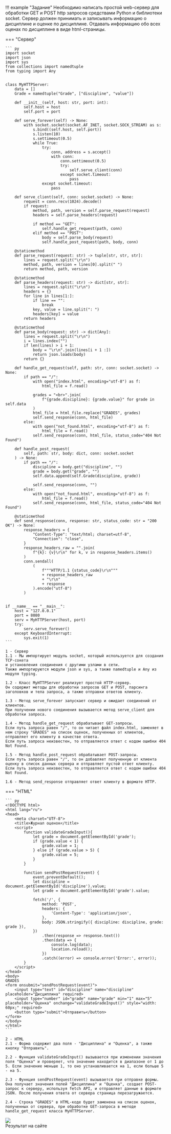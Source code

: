 !!! example "Задание"
    Необходимо написать простой web-сервер для обработки GET и POST http запросов 
    средствами Python и библиотеки socket. Сервер должен принимать и записывать 
    информацию о дисциплине и оценке по дисциплине. Отдавать информацию обо всех оценах по дисциплине в виде html-страницы.

=== "Сервер"

    ``` py
    import socket
    import json
    import sys
    from collections import namedtuple
    from typing import Any
    
    
    class MyHTTPServer:
        data = []
        Grade = namedtuple("Grade", ["discipline", "value"])
    
        def __init__(self, host: str, port: int):
            self.host = host
            self.port = port
    
        def serve_forever(self) -> None:
            with socket.socket(socket.AF_INET, socket.SOCK_STREAM) as s:
                s.bind((self.host, self.port))
                s.listen(10)
                s.settimeout(0.5)
                while True:
                    try:
                        conn, address = s.accept()
                        with conn:
                            conn.settimeout(0.5)
                            try:
                                self.serve_client(conn)
                            except socket.timeout:
                                pass
                    except socket.timeout:
                        pass
    
        def serve_client(self, conn: socket.socket) -> None:
            request = conn.recv(1024).decode()
            if request:
                method, path, version = self.parse_request(request)
                headers = self.parse_headers(request)
    
                if method == "GET":
                    self.handle_get_request(path, conn)
                elif method == "POST":
                    body = self.parse_body(request)
                    self.handle_post_request(path, body, conn)
    
        @staticmethod
        def parse_request(request: str) -> tuple[str, str, str]:
            lines = request.split("\r\n")
            method, path, version = lines[0].split(" ")
            return method, path, version
    
        @staticmethod
        def parse_headers(request: str) -> dict[str, str]:
            lines = request.split("\r\n")
            headers = {}
            for line in lines[1:]:
                if line == "":
                    break
                key, value = line.split(": ")
                headers[key] = value
            return headers
    
        @staticmethod
        def parse_body(request: str) -> dict[Any]:
            lines = request.split("\r\n")
            i = lines.index("")
            if len(lines) > i + 1:
                body = "\r\n".join(lines[i + 1 :])
                return json.loads(body)
            return {}
    
        def handle_get_request(self, path: str, conn: socket.socket) -> None:
            if path == "/":
                with open("index.html", encoding="utf-8") as f:
                    html_file = f.read()
    
                grades = "<br>".join(
                    f"{grade.discipline}: {grade.value}" for grade in self.data
                )
                html_file = html_file.replace("GRADES", grades)
                self.send_response(conn, html_file)
            else:
                with open("not_found.html", encoding="utf-8") as f:
                    html_file = f.read()
                self.send_response(conn, html_file, status_code="404 Not Found")
    
        def handle_post_request(
            self, path: str, body: dict, conn: socket.socket
        ) -> None:
            if path == "/":
                discipline = body.get("discipline", "")
                grade = body.get("grade", "")
                self.data.append(self.Grade(discipline, grade))
    
                self.send_response(conn, "")
            else:
                with open("not_found.html", encoding="utf-8") as f:
                    html_file = f.read()
                self.send_response(conn, html_file, status_code="404 Not Found")
    
        @staticmethod
        def send_response(conn, response: str, status_code: str = "200 OK") -> None:
            response_headers = {
                "Content-Type": "text/html; charset=utf-8",
                "Connection": "close",
            }
            response_headers_raw = "".join(
                f"{k}: {v}\r\n" for k, v in response_headers.items()
            )
            conn.sendall(
                (
                    f"""HTTP/1.1 {status_code}\r\n"""
                    + response_headers_raw
                    + "\r\n"
                    + response
                ).encode("utf-8")
            )
    
    
    if __name__ == "__main__":
        host = "127.0.0.1"
        port = 8080
        serv = MyHTTPServer(host, port)
        try:
            serv.serve_forever()
        except KeyboardInterrupt:
            sys.exit(1)
    ```

    1 - Сервер   
    1.1 - Мы импортирует модуль socket, который используется для создания TCP-сокета 
    и установления соединения с другими узлами в сети.  
    Также импортируются модули json и sys, а также namedtuple и Any из модуля typing. 
    
    1.2 - Класс MyHTTPServer реализует простой HTTP-сервер.  
    Он содержит методы для обработки запросов GET и POST, парсинга заголовков и тела запроса, а также отправки ответов клиенту. 
    
    1.3 - Метод serve_forever запускает сервер и ожидает соединений от клиентов.  
    При получении нового соединения вызывается метод serve_client для обработки запроса. 
    
    1.4 - Метод handle_get_request обрабатывает GET-запросы.  
    Если путь запроса равен "/", то он читает файл index.html, заменяет в нем строку "GRADES" на список оценок, полученных от клиентов, отправляет его клиенту в качестве ответа.  
    Если путь запроса неизвестен, то отправляется ответ с кодом ошибки 404 Not Found. 
    
    1.5 - Метод handle_post_request обрабатывает POST-запросы.  
    Если путь запроса равен "/", то он добавляет полученную от клиента оценку в список данных сервера и отправляет пустой ответ клиенту.  
    Если путь запроса неизвестен, то отправляется ответ с кодом ошибки 404 Not Found. 
    
    1.6 - Метод send_response отправляет ответ клиенту в формате HTTP.  


=== "HTML"

    ``` py
    <!DOCTYPE html>
    <html lang="ru">
    <head>
        <meta charset="UTF-8">
        <title>Журнал оценок</title>
        <script>
            function validateGradeInput(){
                let grade = document.getElementById('grade');
                if (grade.value < 1) {
                    grade.value = 1;
                } else if (grade.value > 5) {
                    grade.value = 5;
                }
            }
    
            function sendPostRequest(event) {
                event.preventDefault();
                let discipline = document.getElementById('discipline').value;
                let grade = document.getElementById('grade').value;
    
                fetch('/', {
                    method: 'POST',
                    headers: {
                        'Content-Type': 'application/json',
                    },
                    body: JSON.stringify({ discipline: discipline, grade: grade }),
                })
                    .then(response => response.text())
                    .then(data => {
                        console.log(data);
                        location.reload();
                    })
                    .catch((error) => console.error('Error:', error));
            }
        </script>
    </head>
    <body>
    GRADES
    <form onsubmit="sendPostRequest(event)">
        <input type="text" id="discipline" name="discipline" placeholder="Дисциплина" required>
        <input type="number" id="grade" name="grade" min="1" max="5" placeholder="Оценка" onchange="validateGradeInput()" style="width: 60px;" required>
        <button type="submit">Отправить</button>
    </form>
    </body>
    </html>
    ```

    2 - HTML  
    2.1 - Форма содержит два поля - "Дисциплина" и "Оценка", а также кнопку "Отправить".
    
    2.2 - Функция validateGradeInput() вызывается при изменении значения поля "Оценка" и проверяет, что значение находится в диапазоне от 1 до 5. Если значение меньше 1, то оно устанавливается на 1, если больше 5 - на 5.  
    
    2.3 - Функция sendPostRequest(event) вызывается при отправке формы. Она получает значения полей "Дисциплина" и "Оценка", создает POST-запрос к серверу, используя fetch API, и отправляет данные в формате JSON. После получения ответа от сервера страница перезагружается.   
    
    2.4 - Строка "GRADES" в HTML-коде будет заменена на список оценок, полученных от сервера, при обработке GET-запроса в методе handle_get_request класса MyHTTPServer.

![](http://localhost:8000/img/lab1/task5.png)  
Результат на сайте
